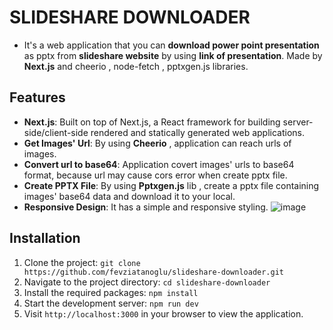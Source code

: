 # SLIDESHARE DOWNLOADER
- It's a web application that you can **download power point presentation** as pptx from **slideshare website** by using **link of presentation**. Made by **Next.js** and cheerio , node-fetch , pptxgen.js libraries.
## Features
- **Next.js**: Built on top of Next.js, a React framework for building server-side/client-side rendered and statically generated web applications.
- **Get Images' Url**: By using **Cheerio** , application can reach urls of images.
- **Convert url to base64**: Application covert images' urls to base64 format, because url may cause cors error when create pptx file. 
- **Create PPTX File**: By using **Pptxgen.js** lib , create a pptx file containing images' base64 data and download it to your local.
- **Responsive Design**: It has a simple and responsive styling.
![image](https://github.com/fevziatanoglu/slideshare-downloader/assets/95905332/95980713-c02d-4b86-a29a-e886c85d65b2)

## Installation
1. Clone the project: `git clone https://github.com/fevziatanoglu/slideshare-downloader.git`
2. Navigate to the project directory: `cd slideshare-downloader`
3. Install the required packages: `npm install`
4. Start the development server: `npm run dev`
5. Visit `http://localhost:3000` in your browser to view the application.




